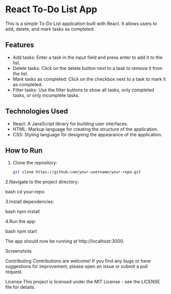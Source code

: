 # React To-Do List App

This is a simple To-Do List application built with React. It allows users to add, delete, and mark tasks as completed.

## Features

- Add tasks: Enter a task in the input field and press enter to add it to the list.
- Delete tasks: Click on the delete button next to a task to remove it from the list.
- Mark tasks as completed: Click on the checkbox next to a task to mark it as completed.
- Filter tasks: Use the filter buttons to show all tasks, only completed tasks, or only incomplete tasks.

## Technologies Used

- React: A JavaScript library for building user interfaces.
- HTML: Markup language for creating the structure of the application.
- CSS: Styling language for designing the appearance of the application.

## How to Run

1. Clone the repository:

   ```bash
   git clone https://github.com/your-username/your-repo.git

2.Navigate to the project directory:

bash
cd your-repo


3.Install dependencies:

bash
npm install

4.Run the app:

bash
npm start

The app should now be running at http://localhost:3000.

Screenshots


Contributing
Contributions are welcome! If you find any bugs or have suggestions for improvement, please open an issue or submit a pull request.

License
This project is licensed under the MIT License - see the LICENSE file for details.

